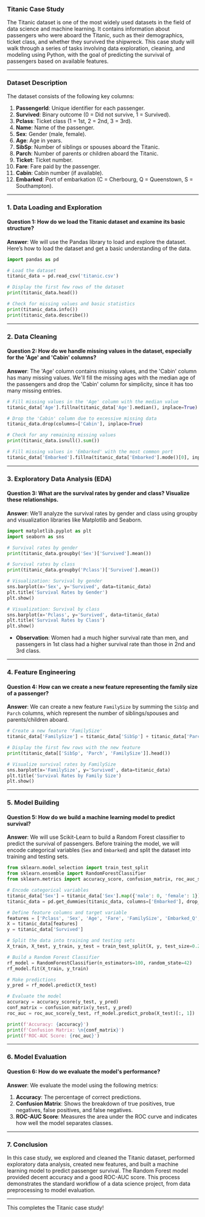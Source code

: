 ### **Titanic Case Study**

The Titanic dataset is one of the most widely used datasets in the field of data science and machine learning. It contains information about passengers who were aboard the Titanic, such as their demographics, ticket class, and whether they survived the shipwreck. This case study will walk through a series of tasks involving data exploration, cleaning, and modeling using Python, with the goal of predicting the survival of passengers based on available features.

---

### **Dataset Description**
The dataset consists of the following key columns:

1. **PassengerId**: Unique identifier for each passenger.
2. **Survived**: Binary outcome (0 = Did not survive, 1 = Survived).
3. **Pclass**: Ticket class (1 = 1st, 2 = 2nd, 3 = 3rd).
4. **Name**: Name of the passenger.
5. **Sex**: Gender (male, female).
6. **Age**: Age in years.
7. **SibSp**: Number of siblings or spouses aboard the Titanic.
8. **Parch**: Number of parents or children aboard the Titanic.
9. **Ticket**: Ticket number.
10. **Fare**: Fare paid by the passenger.
11. **Cabin**: Cabin number (if available).
12. **Embarked**: Port of embarkation (C = Cherbourg, Q = Queenstown, S = Southampton).

---

### **1. Data Loading and Exploration**

#### **Question 1: How do we load the Titanic dataset and examine its basic structure?**

**Answer**: We will use the Pandas library to load and explore the dataset. Here’s how to load the dataset and get a basic understanding of the data.

```python
import pandas as pd

# Load the dataset
titanic_data = pd.read_csv('titanic.csv')

# Display the first few rows of the dataset
print(titanic_data.head())

# Check for missing values and basic statistics
print(titanic_data.info())
print(titanic_data.describe())
```

---

### **2. Data Cleaning**

#### **Question 2: How do we handle missing values in the dataset, especially for the 'Age' and 'Cabin' columns?**

**Answer**: The 'Age' column contains missing values, and the 'Cabin' column has many missing values. We'll fill the missing ages with the median age of the passengers and drop the 'Cabin' column for simplicity, since it has too many missing entries.

```python
# Fill missing values in the 'Age' column with the median value
titanic_data['Age'].fillna(titanic_data['Age'].median(), inplace=True)

# Drop the 'Cabin' column due to excessive missing data
titanic_data.drop(columns=['Cabin'], inplace=True)

# Check for any remaining missing values
print(titanic_data.isnull().sum())

# Fill missing values in 'Embarked' with the most common port
titanic_data['Embarked'].fillna(titanic_data['Embarked'].mode()[0], inplace=True)
```

---

### **3. Exploratory Data Analysis (EDA)**

#### **Question 3: What are the survival rates by gender and class? Visualize these relationships.**

**Answer**: We’ll analyze the survival rates by gender and class using groupby and visualization libraries like Matplotlib and Seaborn.

```python
import matplotlib.pyplot as plt
import seaborn as sns

# Survival rates by gender
print(titanic_data.groupby('Sex')['Survived'].mean())

# Survival rates by class
print(titanic_data.groupby('Pclass')['Survived'].mean())

# Visualization: Survival by gender
sns.barplot(x='Sex', y='Survived', data=titanic_data)
plt.title('Survival Rates by Gender')
plt.show()

# Visualization: Survival by class
sns.barplot(x='Pclass', y='Survived', data=titanic_data)
plt.title('Survival Rates by Class')
plt.show()
```

- **Observation**: Women had a much higher survival rate than men, and passengers in 1st class had a higher survival rate than those in 2nd and 3rd class.

---

### **4. Feature Engineering**

#### **Question 4: How can we create a new feature representing the family size of a passenger?**

**Answer**: We can create a new feature `FamilySize` by summing the `SibSp` and `Parch` columns, which represent the number of siblings/spouses and parents/children aboard.

```python
# Create a new feature 'FamilySize'
titanic_data['FamilySize'] = titanic_data['SibSp'] + titanic_data['Parch'] + 1

# Display the first few rows with the new feature
print(titanic_data[['SibSp', 'Parch', 'FamilySize']].head())

# Visualize survival rates by FamilySize
sns.barplot(x='FamilySize', y='Survived', data=titanic_data)
plt.title('Survival Rates by Family Size')
plt.show()
```

---

### **5. Model Building**

#### **Question 5: How do we build a machine learning model to predict survival?**

**Answer**: We will use Scikit-Learn to build a Random Forest classifier to predict the survival of passengers. Before training the model, we will encode categorical variables (`Sex` and `Embarked`) and split the dataset into training and testing sets.

```python
from sklearn.model_selection import train_test_split
from sklearn.ensemble import RandomForestClassifier
from sklearn.metrics import accuracy_score, confusion_matrix, roc_auc_score

# Encode categorical variables
titanic_data['Sex'] = titanic_data['Sex'].map({'male': 0, 'female': 1})
titanic_data = pd.get_dummies(titanic_data, columns=['Embarked'], drop_first=True)

# Define feature columns and target variable
features = ['Pclass', 'Sex', 'Age', 'Fare', 'FamilySize', 'Embarked_Q', 'Embarked_S']
X = titanic_data[features]
y = titanic_data['Survived']

# Split the data into training and testing sets
X_train, X_test, y_train, y_test = train_test_split(X, y, test_size=0.2, random_state=42)

# Build a Random Forest Classifier
rf_model = RandomForestClassifier(n_estimators=100, random_state=42)
rf_model.fit(X_train, y_train)

# Make predictions
y_pred = rf_model.predict(X_test)

# Evaluate the model
accuracy = accuracy_score(y_test, y_pred)
conf_matrix = confusion_matrix(y_test, y_pred)
roc_auc = roc_auc_score(y_test, rf_model.predict_proba(X_test)[:, 1])

print(f'Accuracy: {accuracy}')
print(f'Confusion Matrix: \n{conf_matrix}')
print(f'ROC-AUC Score: {roc_auc}')
```

---

### **6. Model Evaluation**

#### **Question 6: How do we evaluate the model's performance?**

**Answer**: We evaluate the model using the following metrics:

1. **Accuracy**: The percentage of correct predictions.
2. **Confusion Matrix**: Shows the breakdown of true positives, true negatives, false positives, and false negatives.
3. **ROC-AUC Score**: Measures the area under the ROC curve and indicates how well the model separates classes.

---

### **7. Conclusion**

In this case study, we explored and cleaned the Titanic dataset, performed exploratory data analysis, created new features, and built a machine learning model to predict passenger survival. The Random Forest model provided decent accuracy and a good ROC-AUC score. This process demonstrates the standard workflow of a data science project, from data preprocessing to model evaluation.

---

This completes the Titanic case study!
